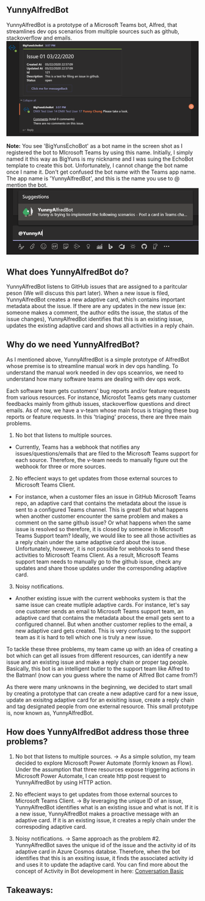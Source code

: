 ## YunnyAlfredBot
YunnyAlfredBot is a prototype of a Microsoft Teams bot, Alfred, that streamlines dev ops scenarios from multiple sources such as github, stackoverflow and emails.
![Image of YunnyAlfredBot](/ReadMeMaterials/YunnyAlfredBot_sample.PNG)

**Note:** You see 'BigYunsEchoBot' as a bot name in the screen shot as I registered the bot to MIcrosoft Teams by using this name. Initially, I simply named it this way as BigYuns is my nickname and I was suing the EchoBot template to create this bot. Unfortunately, I cannot change the bot name once I name it. Don't get confused the bot name with the Teams app name. The app name is 'YunnyAlfredBot', and this is the name you use to @ mention the bot. 
![Mention YunnyAlfredBot](/ReadMeMaterials/YunnyAlfredBot_mention.PNG)

## What does YunnyAlfredBot do? 
YunnyAlfredBot listens to GitHub issues that are assigned to a paritcular peson (We will discuss this part later). When a new issue is filed, YunnyAlfredBot creates a new adaptive card, which contains important metadata about the issue. If there are any updates in the new issue (ex: someone makes a comment, the author edits the issue, the status of the issue changes), YunnyAlfredBot identifies that this is an existing issue, updates the existing adaptive card and shows all activities in a reply chain. 

## Why do we need YunnyAlfredBot?
As I mentioned above, YunnyAlfredBot is a simple prototype of AlfredBot whose premise is to streamline manual work in dev ops handling. To understand the manual work needed in dev ops sceanrios, we need to understand how many software teams are dealing with dev ops work.

Each software team gets customers' bug reports and/or feature requests from various resources. For instance, Microsfot Teams gets many customer feedbacks mainly from github issues, stackoverflow questions and direct emails. As of now, we have a v-team whose main focus is triaging these bug reports or feature requests. In this 'triaging' process, there are three main problems.

1) No bot that listens to multiple sources.
- Currently, Teams has a webhook that notifies any issues/questions/emails that are filed to the Microsoft Teams support for each source. Therefore, the v-team needs to manually figure out the webhook for three or more sources.

2) No effecient ways to get updates from those external sources to Microsoft Teams Client.
- For instance, when a customer files an issue in GitHub Microsoft Teams repo, an adaptive card that contains the metadata about the issue is sent to a configured Teams channel. This is great! But what happens when another customer encounter the same problem and makes a comment on the same github issue? Or what happens when the same issue is resolved so therefore, it is closed by someone in Microsoft Teams Support team? Ideally, we would like to see all those activities as a reply chain under the same adaptive card about the issue. Unfortunately, however, it is not possible for webhooks to send these activities to Microsoft Teams Client. As a result, Microsoft Teams support team needs to manually go to the github issue, check any updates and share those updates under the corresponding adaptive card. 

3) Noisy notifications. 
- Another existing issue with the current webhooks system is that the same issue can create mutliple adaptive cards. For instance, let's say 
one customer sends an email to Microsoft Teams support team, an adaptive card that contains the metadata about the email gets sent to a configured channel. But when another customer replies to the email, a new adaptive card gets created. This is very confusing to the support team as it is hard to tell which one is truly a new issue. 

To tackle these three problems, my team came up with an idea of creating a bot which can get all issues from different resources, can identify a new issue and an existing issue and make a reply chain or proper tag people. Basically, this bot is an intelligent butler to the support team like Alfred to the Batman! (now can you guess where the name of Alfred Bot came from?)  

As there were many unknowns in the beginning, we decided to start small by creating a prototype that can create a new adaptive card for a new issue, update an exisitng adaptive card for an exisiting issue, create a reply chain and tag designated people from one external resource. This small prototype is, now known as, YunnyAlfredBot. 

## How does YunnyAlfredBot address those three problems?
1) No bot that listens to multiple sources.
-> As a simple solution, my team decided to explore Microsoft Power Automate (formly known as Flow). Under the assumption that three resources expose triggering actions in Microsoft Power Automate, I can create http post request to YunnyAlfredBot by using HTTP action. 

2) No effecient ways to get updates from those external sources to Microsoft Teams Client.
-> By leveraging the unique ID of an issue, YunnyAlfredBot identifies what is an existing issue and what is not. If it is a new issue, YunnyAlfredBot makes a proactive message with an adaptive card. If it is an existing issue, it creates a reply chain under the correspoding adaptive card. 

3) Noisy notifications. 
-> Same approach as the problem #2. YunnyAlfredBot saves the unique id of the issue and the activity id of its adaptive card in Azure Cosmos databse. Therefore, when the bot identifies that this is an exsiting issue, it finds the associated activity id and uses it to update the adaptive card. You can find more about the concept of Activity in Bot development in here: [Conversation Basic](https://docs.microsoft.com/en-us/microsoftteams/platform/bots/how-to/conversations/conversation-basics?tabs=dotnet)

## Takeaways: